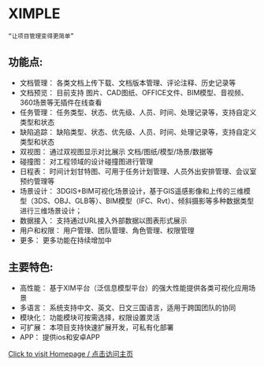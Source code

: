 # XIMPLE

    “让项目管理变得更简单”

## 功能点:
- 文档管理：
  各类文档上传下载、文档版本管理、评论注释、历史记录等
- 文档预览：
  目前支持 图片、CAD图纸、OFFICE文件、BIM模型、音视频、360场景等无插件在线查看
- 任务管理：
  任务类型、状态、优先级、人员、时间、处理记录等，支持自定义类型和状态
- 缺陷追踪：
  缺陷类型、状态、优先级、人员、时间、处理记录等，支持自定义类型和状态
- 双视图：
  通过双视图显示对比展示 文档/图纸/模型/场景/数据等  
- 碰撞图：
  对工程领域的设计碰撞图进行管理  
- 日程表：
  时间计划甘特图、可用于任务计划管理、人员外出安排管理、会议室预约管理等
- 场景设计：
  3DGIS+BIM可视化场景设计，基于GIS遥感影像和上传的三维模型（3DS、OBJ、GLB等）、BIM模型（IFC、Rvt）、倾斜摄影等多种数据类型进行三维场景设计；
- 数据接入：
  支持通过URL接入外部数据以图表形式展示
- 用户和权限：
  用户管理、团队管理、角色管理、权限管理
- 更多：
  更多功能在持续增加中
  
## 主要特色:
- 高性能：
  基于XIM平台（泛信息模型平台）的强大性能提供各类可视化应用场景
- 多语言：
  系统支持中文、英文、日文三国语言，适用于跨国团队的协同
- 模块化：
  功能模块可按需选择，权限设置灵活
- 可扩展：
  本项目支持快速扩展开发，可私有化部署
- APP：
  提供ios和安卓APP

[Click to visit Homepage / 点击访问主页](http://ximple.com.cn)

